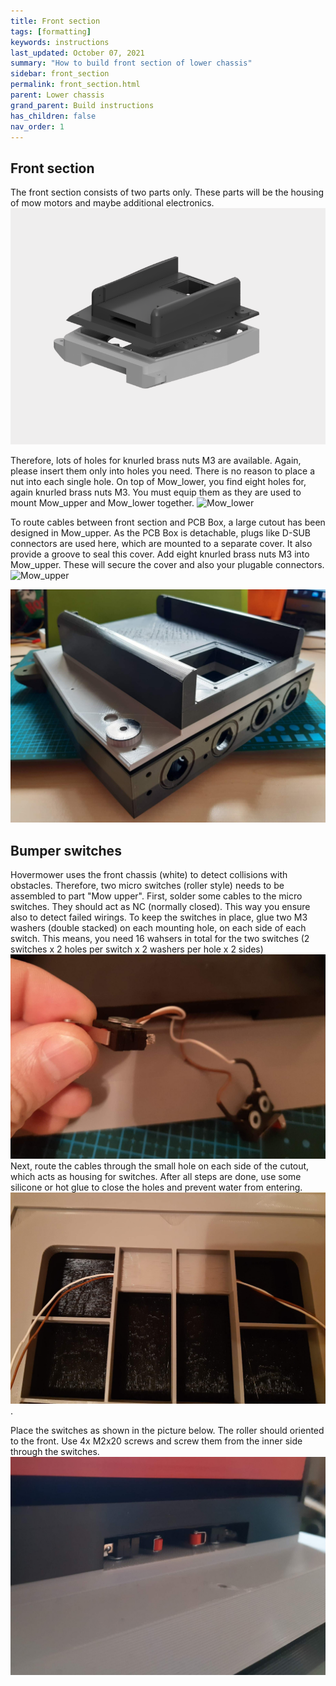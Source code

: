 ```yaml
---
title: Front section
tags: [formatting]
keywords: instructions
last_updated: October 07, 2021
summary: "How to build front section of lower chassis"
sidebar: front_section
permalink: front_section.html
parent: Lower chassis
grand_parent: Build instructions
has_children: false
nav_order: 1
---
```

## Front section
The front section consists of two parts only. These parts will be the housing of mow motors and maybe additional electronics. 
![](/render/Mow_section.png)

Therefore, lots of holes for knurled brass nuts M3 are available. Again, please insert them only into holes you need. There is no reason to place a nut into each single hole.
On top of Mow_lower, you find eight holes for, again knurled brass nuts M3. You must equip them as they are used to mount Mow_upper and Mow_lower together.
![Mow_lower](/images/Mow_lower.jpg)

To route cables between front section and PCB Box, a large cutout has been designed in Mow_upper. As the PCB Box is detachable, plugs like D-SUB connectors are used here, which are mounted to a separate cover.
It also provide a groove to seal this cover. Add eight knurled brass nuts M3 into Mow_upper. These will secure the cover and also your plugable connectors.
![Mow_upper](/images/Mow_upper.jpg)

![Front section](/images/front_section.jpg)

## Bumper switches
Hovermower uses the front chassis (white) to detect collisions with obstacles. Therefore, two micro switches (roller style) needs to be assembled to part "Mow upper".
First, solder some cables to the micro switches. They should act as NC (normally closed). This way you ensure also to detect failed wirings. To keep the switches in place,
glue two M3 washers (double stacked) on each mounting hole, on each side of each switch. This means, you need 16 wahsers in total for the two switches (2 switches  x 
2 holes per switch x 2 washers per hole x 2 sides)
![](/images/bumper_switches.jpg)
Next, route the cables through the small hole on each side of the cutout, which acts as housing for switches.  After all steps are done, use some silicone or
hot glue to close the holes and prevent water from entering.
![](/images/bumper_cables.jpg).

Place the switches as shown in the picture below. The roller should oriented to the front. Use 4x M2x20 screws and screw them from the inner side through the switches.
![](/images/bumper_switch_upper_front.jpg)


